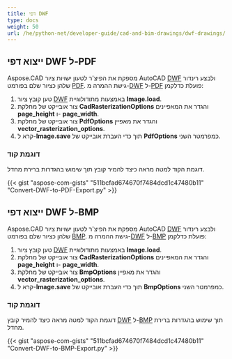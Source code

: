 ```yaml
---
title: דפי DWF
type: docs
weight: 50
url: /he/python-net/developer-guide/cad-and-bim-drawings/dwf-drawings/
---
```


## **ייצוא דפי DWF ל-PDF**

Aspose.CAD מספקת את הפיצ'ר לטעון ישויות ציור AutoCAD [DWF](https://docs.fileformat.com/cad/dwf/) ולבצע רינדור שלהן כציור שלם בפורמט [PDF](https://docs.fileformat.com/pdf/). גישת ההמרה מ-[DWF](https://docs.fileformat.com/cad/dwf/) ל-[PDF](https://docs.fileformat.com/pdf/) פועלת כדלקמן:

1. טען קובץ ציור [DWF](https://docs.fileformat.com/cad/dwf/) באמצעות מתודולוגיית **Image.load**.
1. צור אובייקט של מחלקת **CadRasterizationOptions** והגדר את המאפיינים **page_height** ו- **page_width**.
1. צור אובייקט של מחלקת **PdfOptions** והגדר את מאפיין **vector_rasterization_options**.
1. קרא ל-**Image.save** תוך כדי העברת אובייקט של **PdfOptions** כמפרמטר השני.

### דוגמת קוד

דוגמת הקוד למטה מראה כיצד להמיר קובץ תוך שימוש בהגדרות ברירת מחדל.


{{< gist "aspose-com-gists" "511bcfad674670f7484dcd1c47480b11" "Convert-DWF-to-PDF-Export.py" >}}

## **ייצוא דפי DWF ל-BMP**

Aspose.CAD מספקת את הפיצ'ר לטעון ישויות ציור AutoCAD [DWF](https://docs.fileformat.com/cad/dwf/) ולבצע רינדור שלהן כציור שלם בפורמט [BMP](https://docs.fileformat.com/image/bmp/). גישת ההמרה מ-[DWF](https://docs.fileformat.com/cad/dwf/) ל-[BMP](https://docs.fileformat.com/image/bmp/) פועלת כדלקמן:

1. טען קובץ ציור [DWF](https://docs.fileformat.com/cad/dwf/) באמצעות מתודולוגיית **Image.load**.
1. צור אובייקט של מחלקת **CadRasterizationOptions** והגדר את המאפיינים **page_height** ו- **page_width**.
1. צור אובייקט של מחלקת **BmpOptions** והגדר את מאפיין **vector_rasterization_options**.
1. קרא ל-**Image.save** תוך כדי העברת אובייקט של **BmpOptions** כמפרמטר השני.

### דוגמת קוד

דוגמת הקוד למטה מראה כיצד להמיר קובץ [DWF](https://docs.fileformat.com/cad/dwf/) ל-[BMP](https://docs.fileformat.com/image/bmp/) תוך שימוש בהגדרות ברירת מחדל.

{{< gist "aspose-com-gists" "511bcfad674670f7484dcd1c47480b11" "Convert-DWF-to-BMP-Export.py" >}}
